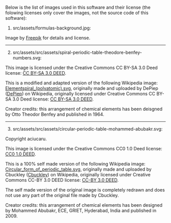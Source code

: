 Below is the list of images used in this software and their license (the folowing licenses only cover the images, not the source code of this software):

1. src/assets/formulas-background.jpg:

Image by [Freepik](https://www.freepik.com/free-vector/hand-drawn-scientific-formulas-chalkboard_7465599.htm#query=physics%20background&position=8&from_view=keyword&track=ais&uuid=c0ad5447-2189-4168-bf6b-40902e8257f9) for details and license.

*****************************************************************************************************************************

2. src/assets/src/assets/spiral-periodic-table-theodore-benfey-numbers.svg:

This image is licensed under the Creative Commons CC BY-SA 3.0 Deed license: [CC BY-SA 3.0 DEED](https://creativecommons.org/licenses/by-sa/3.0/deed.en).

This is a modified and adapted version of the following Wikipedia image: [Elementspiral_(polyatomic).svg](https://en.wikipedia.org/wiki/File:Elementspiral_(polyatomic).svg), originally made and uploaded by DePiep ([DePiep](https://commons.wikimedia.org/wiki/User:DePiep)) on Wikipedia, originally licensed under Creative Commons CC BY-SA 3.0 Deed license: [CC BY-SA 3.0 DEED](https://creativecommons.org/licenses/by-sa/3.0/deed.en).

Creator credits: this arrangement of chemical elements has been deisgned by Otto Theodor Benfey and published in 1964.

*****************************************************************************************************************************

3. src/assets/src/assets/circular-periodic-table-mohammed-abubakr.svg:

Copyright aciucaru.

This image is licensed under the Creative Commons CC0 1.0 Deed license: [CC0 1.0 DEED](https://creativecommons.org/publicdomain/zero/1.0/deed.en).

This is a 100% self made version of the following Wikipedia image: [Circular_form_of_periodic_table.svg](https://en.wikipedia.org/wiki/File:Circular_form_of_periodic_table.svg), originally made and uploaded by Cbuckley ([Cbuckley](https://en.wikipedia.org/wiki/User:Cbuckley)) on Wikipedia, originally licensed under Creative Commons CC-BY 3.0 DEED license: [CC-BY 3.0 DEED](https://creativecommons.org/licenses/by/3.0/deed.en).

The self made version of the original image is completely redrawn and does not use any part of the original file made by Cbuckley.

Creator credits: this arrangement of chemical elements has been designed by Mohammed Abubakr, ECE, GRIET, Hyderabad, India and published in 2009.